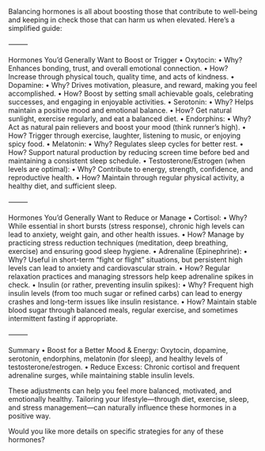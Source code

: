 Balancing hormones is all about boosting those that contribute to well-being and keeping in check those that can harm us when elevated. Here’s a simplified guide:

⸻

Hormones You’d Generally Want to Boost or Trigger
	•	Oxytocin:
	•	Why? Enhances bonding, trust, and overall emotional connection.
	•	How? Increase through physical touch, quality time, and acts of kindness.
	•	Dopamine:
	•	Why? Drives motivation, pleasure, and reward, making you feel accomplished.
	•	How? Boost by setting small achievable goals, celebrating successes, and engaging in enjoyable activities.
	•	Serotonin:
	•	Why? Helps maintain a positive mood and emotional balance.
	•	How? Get natural sunlight, exercise regularly, and eat a balanced diet.
	•	Endorphins:
	•	Why? Act as natural pain relievers and boost your mood (think runner’s high).
	•	How? Trigger through exercise, laughter, listening to music, or enjoying spicy food.
	•	Melatonin:
	•	Why? Regulates sleep cycles for better rest.
	•	How? Support natural production by reducing screen time before bed and maintaining a consistent sleep schedule.
	•	Testosterone/Estrogen (when levels are optimal):
	•	Why? Contribute to energy, strength, confidence, and reproductive health.
	•	How? Maintain through regular physical activity, a healthy diet, and sufficient sleep.

⸻

Hormones You’d Generally Want to Reduce or Manage
	•	Cortisol:
	•	Why? While essential in short bursts (stress response), chronic high levels can lead to anxiety, weight gain, and other health issues.
	•	How? Manage by practicing stress reduction techniques (meditation, deep breathing, exercise) and ensuring good sleep hygiene.
	•	Adrenaline (Epinephrine):
	•	Why? Useful in short-term “fight or flight” situations, but persistent high levels can lead to anxiety and cardiovascular strain.
	•	How? Regular relaxation practices and managing stressors help keep adrenaline spikes in check.
	•	Insulin (or rather, preventing insulin spikes):
	•	Why? Frequent high insulin levels (from too much sugar or refined carbs) can lead to energy crashes and long-term issues like insulin resistance.
	•	How? Maintain stable blood sugar through balanced meals, regular exercise, and sometimes intermittent fasting if appropriate.

⸻

Summary
	•	Boost for a Better Mood & Energy: Oxytocin, dopamine, serotonin, endorphins, melatonin (for sleep), and healthy levels of testosterone/estrogen.
	•	Reduce Excess: Chronic cortisol and frequent adrenaline surges, while maintaining stable insulin levels.

These adjustments can help you feel more balanced, motivated, and emotionally healthy. Tailoring your lifestyle—through diet, exercise, sleep, and stress management—can naturally influence these hormones in a positive way.

Would you like more details on specific strategies for any of these hormones?